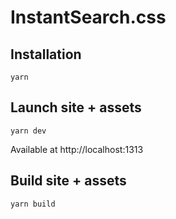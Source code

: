 # InstantSearch.css

## Installation

```
yarn
```

## Launch site + assets

```
yarn dev
```

Available at http://localhost:1313

## Build site + assets

```
yarn build
```

